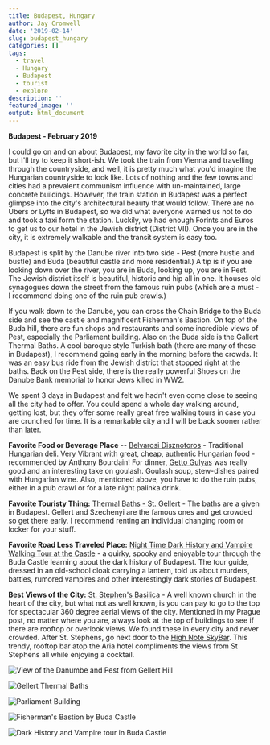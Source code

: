 ```yaml
---
title: Budapest, Hungary
author: Jay Cromwell
date: '2019-02-14'
slug: budapest_hungary
categories: []
tags:
  - travel
  - Hungary
  - Budapest
  - tourist
  - explore
description: ''
featured_image: ''
output: html_document
---
```



**Budapest - February 2019**

I could go on and on about Budapest, my favorite city in the world so far, but I'll try to keep it short-ish. We took the train from Vienna and travelling through the countryside, and well, it is pretty much what you'd imagine the Hungarian countryside to look like. Lots of nothing and the few towns and cities had a prevalent communism influence with un-maintained, large concrete buildings. However, the train station in Budapest was a perfect glimpse into the city's architectural beauty that would follow. There are no Ubers or Lyfts in Budapest, so we did what everyone warned us not to do and took a taxi form the station. Luckily, we had enough Forints and Euros to get us to our hotel in the Jewish district (District VII). Once you are in the city, it is extremely walkable and the transit system is easy too. 

Budapest is split by the Danube river into two side - Pest (more hustle and bustle) and Buda (beautiful castle and more residential.) A tip is if you are looking down over the river, you are in Buda, looking up, you are in Pest. The Jewish district itself is beautiful, historic and hip all in one. It houses old synagogues down the street from the famous ruin pubs (which are a must - I recommend doing one of the ruin pub crawls.)

If you walk down to the Danube, you can cross the Chain Bridge to the Buda side and see the castle and magnificent Fisherman's Bastion. On top of the Buda hill, there are fun shops and restaurants and some incredible views of Pest, especially the Parliament building. Also on the Buda side is the Gallert Thermal Baths. A cool baroque style Turkish bath (there are many of these in Budapest), I recommend going early in the morning before the crowds. It was an easy bus ride from the Jewish district that stopped right at the baths. Back on the Pest side, there is the really powerful Shoes on the Danube Bank memorial to honor Jews killed in WW2. 

We spent 3 days in Budapest and felt we hadn't even come close to seeing all the city had to offer. You could spend a whole day walking around, getting lost, but they offer some really great free walking tours in case you are crunched for time. It is a remarkable city and I will be back sooner rather than later.


**Favorite Food or Beverage Place** -- [Belvarosi Disznotoros](https://www.tripadvisor.com/Restaurant_Review-g274887-d3431796-Reviews-Belvarosi_Disznotoros_Karolyi_Mihaly_utca-Budapest_Central_Hungary.html) - Traditional Hungarian deli. Very Vibrant with great, cheap, authentic Hungarian food - recommended by Anthony Bourdain! For dinner, [Getto Gulyas](https://www.tripadvisor.com/Restaurant_Review-g274887-d9856765-Reviews-Getto_Gulyas-Budapest_Central_Hungary.html) was really good and an interesting take on goulash. Goulash soup, stew-dishes paired with Hungarian wine. Also, mentioned above, you have to do the ruin pubs, either in a pub crawl or for a late night palinka drink. 

**Favorite Touristy Thing:**  [Thermal Baths - St. Gellert](https://www.tripadvisor.com/Attraction_Review-g274887-d279412-Reviews-St_Gellert_Thermal_Bath_and_Swimming_Pool-Budapest_Central_Hungary.html) - The baths are a given in Budapest. Gellert and Szechenyi are the famous ones and get crowded so get there early. I recommend renting an individual changing room or locker for your stuff.

**Favorite Road Less Traveled Place:**  [Night Time Dark History and Vampire Walking Tour at the Castle](https://www.tripadvisor.com/AttractionProductReview-g274887-d17162384-Budapest_Night_Time_Dark_History_and_Vampire_Walking_Tour_at_the_Castle-Budapest_C.html) - a quirky, spooky and enjoyable tour through the Buda Castle learning about the dark history of Budapest. The tour guide, dressed in an old-school cloak carrying a lantern, told us about murders, battles, rumored vampires and other interestingly dark stories of Budapest.

**Best Views of the City:** [St. Stephen's Basilica](https://www.tripadvisor.com/Attraction_Review-g274887-d276822-Reviews-St_Stephen_s_Basilica_Szent_Istvan_Bazilika-Budapest_Central_Hungary.html) - A well known church in the heart of the city, but what not as well known, is you can pay to go to the top for spectacular 360 degree aerial views of the city. Mentioned in my Prague post, no matter where you are, always look at the top of buildings to see if there are rooftop or overlook views. We found these in every city and never crowded. After St. Stephens, go next door to the [High Note SkyBar](https://www.tripadvisor.com/Restaurant_Review-g274887-d8528872-Reviews-High_Note_SkyBar-Budapest_Central_Hungary.html). This trendy, rooftop bar atop the Aria hotel compliments the views from St Stephens all while enjoying a cocktail.


![View of the Danumbe and Pest from Gellert Hill](/images/budapest_city_view.JPG)

![Gellert Thermal Baths](/images/budapest_baths.JPG)

![Parliament Building](/images/budapest_parliament.JPG)

![Fisherman's Bastion by Buda Castle](/images/budapest_bastion.JPG)

![Dark History and Vampire tour in Buda Castle](/images/budapest_vampire_tour.JPG)


